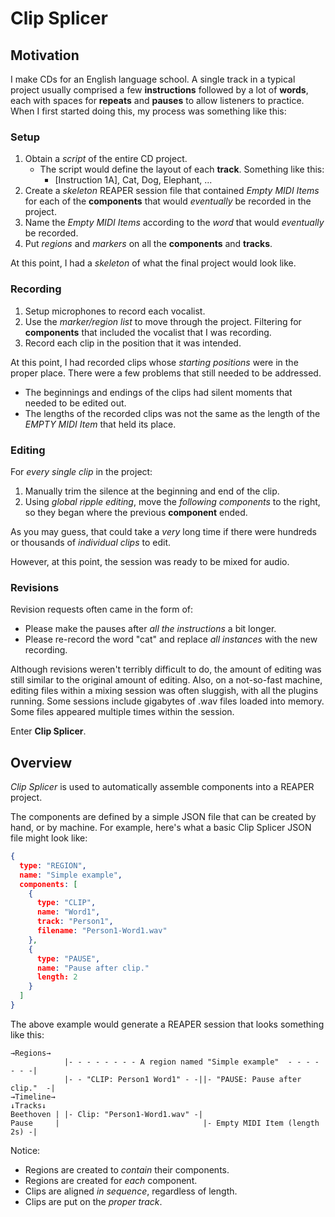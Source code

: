# Clip Splicer

## Motivation

I make CDs for an English language school. A single track in a typical project
usually comprised a few __instructions__ followed by a lot of __words__, each 
with spaces for __repeats__ and __pauses__ to allow listeners to practice. When 
I first started doing this, my process was something like this:

### Setup

1. Obtain a _script_ of the entire CD project. 
   * The script would define the layout of each __track__. Something like this: 
     * [Instruction 1A], Cat, Dog, Elephant, ...
1. Create a _skeleton_ REAPER session file that contained _Empty MIDI Items_ for
   each of the __components__ that would _eventually_ be recorded in the
   project.
1. Name the _Empty MIDI Items_ according to the _word_ that would _eventually_
   be recorded.
1. Put _regions_ and _markers_ on all the __components__ and __tracks__.

At this point, I had a _skeleton_ of what the final project would look like.

### Recording

1. Setup microphones to record each vocalist.
1. Use the _marker/region list_ to move through the project. Filtering for
   __components__ that included the vocalist that I was recording.
1. Record each clip in the position that it was intended.

At this point, I had recorded clips whose _starting positions_ were in the
proper place.  There were a few problems that still needed to be addressed.

* The beginnings and endings of the clips had silent moments that needed to be
  edited out.
* The lengths of the recorded clips was not the same as the length of the _EMPTY
  MIDI Item_ that held its place.

### Editing

For _every single clip_ in the project:
1. Manually trim the silence at the beginning and end of the clip.
1. Using _global ripple editing_, move the _following components_ to the
   right, so they began where the previous __component__ ended.

As you may guess, that could take a _very_ long time if there were hundreds or
thousands of _individual clips_ to edit.

However, at this point, the session was ready to be mixed for audio.

### Revisions

Revision requests often came in the form of:

* Please make the pauses after _all the instructions_ a bit longer.
* Please re-record the word "cat" and replace _all instances_ with the new
  recording.

Although revisions weren't terribly difficult to do, the amount of editing was
still similar to the original amount of editing. Also, on a not-so-fast
machine, editing files within a mixing session was often sluggish, with all the
plugins running. Some sessions include gigabytes of .wav files loaded into
memory. Some files appeared multiple times within the session.

Enter __Clip Splicer__.

## Overview

_Clip Splicer_ is used to automatically assemble components into a REAPER
project.

The components are defined by a simple JSON file that can be created by hand, or
by machine. For example, here's what a basic Clip Splicer JSON file might look
like:

```json
{
  type: "REGION",
  name: "Simple example",
  components: [
    {
      type: "CLIP",
      name: "Word1",
      track: "Person1",
      filename: "Person1-Word1.wav"
    }, 
    {
      type: "PAUSE",
      name: "Pause after clip."
      length: 2
    }
  ]
}
```
The above example would generate a REAPER session that looks something like
this:

```
→Regions→
            |- - - - - - - - A region named "Simple example"  - - - - - - -|
            |- - "CLIP: Person1 Word1" - -||- "PAUSE: Pause after clip."  -|
→Timeline→
↓Tracks↓   
Beethoven | |- Clip: "Person1-Word1.wav" -|
Pause     |                                |- Empty MIDI Item (length 2s) -|
```
Notice:
* Regions are created to _contain_ their components.
* Regions are created for _each_ component.
* Clips are aligned _in sequence_, regardless of length.
* Clips are put on the _proper track_.


